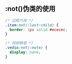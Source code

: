 ## :not()伪类的使用

``` css
/* 边框巧用 */
.item:not(:last-child) {
  border: 1px solid #ececec;
}

/* 视频静音 */
.vedio:not(:mute) {
  display: none;
}
```
